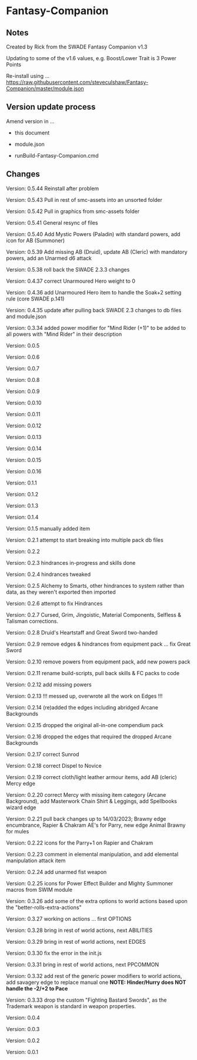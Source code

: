 # Fantasy-Companion

## Notes

Created by Rick from the SWADE Fantasy Companion v1.3

Updating to some of the v1.6 values, e.g. Boost/Lower Trait is 3 Power Points

Re-install using ... <https://raw.githubusercontent.com/steveculshaw/Fantasy-Companion/master/module.json>

## Version update process

Amend version in ...

* this document

* module.json

* runBuild-Fantasy-Companion.cmd

## Changes

Version: 0.5.44 Reinstall after problem

Version: 0.5.43 Pull in rest of smc-assets into an unsorted folder

Version: 0.5.42 Pull in graphics from smc-assets folder

Version: 0.5.41 General resync of files

Version: 0.5.40 Add Mystic Powers (Paladin) with standard powers, add icon for AB (Summoner)

Version: 0.5.39 Add missing AB (Druid), update AB (Cleric) with mandatory powers, add an Unarmed d6 attack

Version: 0.5.38 roll back the SWADE 2.3.3 changes

Version: 0.4.37 correct Unarmoured Hero weight to 0

Version: 0.4.36 add Unarmoured Hero item to handle the Soak+2 setting rule (core SWADE p.141)

Version: 0.4.35 update after pulling back SWADE 2.3 changes to db files and module.json

Version: 0.3.34 added power modifier for "Mind Rider (+1)" to be added to all powers with "Mind Rider" in their description

Version: 0.0.5  

Version: 0.0.6  

Version: 0.0.7  

Version: 0.0.8  

Version: 0.0.9  

Version: 0.0.10

Version: 0.0.11

Version: 0.0.12

Version: 0.0.13

Version: 0.0.14

Version: 0.0.15

Version: 0.0.16

Version: 0.1.1

Version: 0.1.2

Version: 0.1.3

Version: 0.1.4

Version: 0.1.5 manually added item

Version: 0.2.1 attempt to start breaking into multiple pack db files

Version: 0.2.2

Version: 0.2.3 hindrances in-progress and skills done

Version: 0.2.4 hindrances tweaked

Version: 0.2.5 Alchemy to Smarts, other hindrances to system rather than data, as they weren't exported then imported

Version: 0.2.6 attempt to fix Hindrances

Version: 0.2.7 Cursed, Grim, Jingoistic, Material Components, Selfless & Talisman corrections.

Version: 0.2.8 Druid's Heartstaff and Great Sword two-handed

Version: 0.2.9 remove edges & hindrances from equipment pack ... fix Great Sword

Version: 0.2.10 remove powers from equipment pack, add new powers pack

Version: 0.2.11 rename build-scripts, pull back skills & FC packs to code

Version: 0.2.12 add missing powers

Version: 0.2.13 !!! messed up, overwrote all the work on Edges !!!

Version: 0.2.14 (re)added the edges including abridged Arcane Backgrounds

Version: 0.2.15 dropped the original all-in-one compendium pack

Version: 0.2.16 dropped the edges that required the dropped Arcane Backgrounds

Version: 0.2.17 correct Sunrod

Version: 0.2.18 correct Dispel to Novice

Version: 0.2.19 correct cloth/light leather armour items, add AB (cleric) Mercy edge

Version: 0.2.20 correct Mercy with missing item category (Arcane Background), add Masterwork Chain Shirt & Leggings, add Spellbooks wizard edge

Version: 0.2.21 pull back changes up to 14/03/2023; Brawny edge encumbrance, Rapier & Chakram AE's for Parry, new edge Animal Brawny for mules

Version: 0.2.22 icons for the Parry+1 on Rapier and Chakram

Version: 0.2.23 comment in elemental manipulation, and add elemental manipulation attack item

Version: 0.2.24 add unarmed fist weapon

Version: 0.2.25 icons for Power Effect Builder and Mighty Summoner macros from SWIM module

Version: 0.3.26 add some of the extra options to world actions based upon the "better-rolls-extra-actions"

Version: 0.3.27 working on actions ... first OPTIONS

Version: 0.3.28 bring in rest of world actions, next ABILITIES

Version: 0.3.29 bring in rest of world actions, next EDGES

Version: 0.3.30 fix the error in the init.js

Version: 0.3.31 bring in rest of world actions, next PPCOMMON

Version: 0.3.32 add rest of the generic power modifiers to world actions, add savagery edge to replace manual one
    **NOTE: Hinder/Hurry does NOT handle the -2/+2 to Pace**

Version: 0.3.33 drop the custom "Fighting Bastard Swords", as the Trademark weapon is standard in weapon properties.

Version: 0.0.4

Version: 0.0.3

Version: 0.0.2  

Version: 0.0.1  

